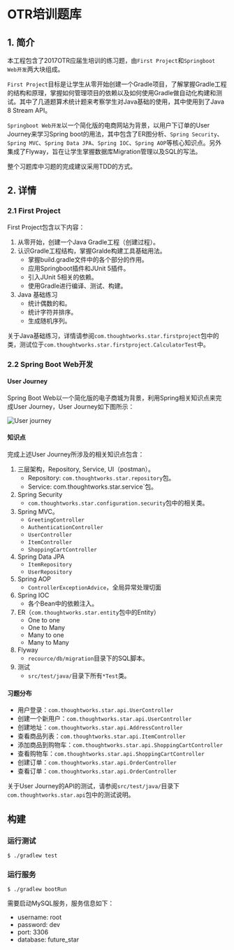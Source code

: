 # OTR培训题库

## 1. 简介
本工程包含了2017OTR应届生培训的练习题，由`First Project`和`Springboot Web开发`两大块组成。

`First Project`目标是让学生从零开始创建一个Gradle项目，了解掌握Gradle工程的结构和原理，掌握如何管理项目的依赖以及如何使用Gradle做自动化构建和测试。其中了几道题算术统计题来考察学生对Java基础的使用，其中使用到了Java 8 Stream API。

`Springboot Web开发`以一个简化版的电商网站为背景，以用户下订单的User Journey来学习Spring boot的用法，其中包含了ER图分析、`Spring Security`、`Spring MVC`、`Spring Data JPA`、`Spring IOC`、`Spring AOP`等核心知识点。另外集成了Flyway，旨在让学生掌握数据库Migration管理以及SQL的写法。

整个习题库中习题的完成建议采用TDD的方式。


## 2. 详情

### 2.1 First Project

First Project包含以下内容：

1. 从零开始，创建一个Java Gradle工程（创建过程）。
2. 认识Gradle工程结构，掌握Gralde构建工具基础用法。
	- 掌握build.gradle文件中的各个部分的作用。
	- 应用Springboot插件和JUnit 5插件。
	- 引入JUnit 5相关的依赖。
	- 使用Gradle进行编译、测试、构建。
3. Java 基础练习
	- 统计偶数的和。
	- 统计字符并排序。
	- 生成随机序列。

关于Java基础练习，详情请参阅`com.thoughtworks.star.firstproject`包中的类，测试位于`com.thoughtworks.star.firstproject.CalculatorTest`中。


### 2.2 Spring Boot Web开发

#### User Journey
Spring Boot Web以一个简化版的电子商城为背景，利用Spring相关知识点来完成User Journey，User Journey如下图所示：

![User journey](https://github.com/sjyuan-cc/tw-coach-coding-library/raw/master/user-journey.png)


#### 知识点

完成上述User Journey所涉及的相关知识点包含：

1. 三层架构，Repository, Service, UI（postman）。
	- Repository: `com.thoughtworks.star.repository`包。
	- Service: com.thoughtworks.star.service`包。
2. Spring Security
	- `com.thoughtworks.star.configuration.security`包中的相关类。 
2. Spring MVC。
	- `GreetingController`
	- `AuthenticationController`
	- `UserController`
	- `ItemController`
	- `ShoppingCartController`	
3. Spring Data JPA
	- `ItemRepository`
	- `UserRepository`
4. Spring AOP
	- `ControllerExceptionAdvice`，全局异常处理切面
5. Spring IOC
	- 各个Bean中的依赖注入。
6. ER（`com.thoughtworks.star.entity`包中的Entity）
	- One to one
	- One to Many
	- Many to one
	- Many to Many
7. Flyway
	- `recource/db/migration`目录下的SQL脚本。
8. 测试
	- `src/test/java/`目录下所有`*Test`类。

#### 习题分布

- 用户登录：`com.thoughtworks.star.api.UserController`
- 创建一个新用户：`com.thoughtworks.star.api.UserController`
- 创建地址：`com.thoughtworks.star.api.AddressController`
- 查看商品列表：`com.thoughtworks.star.api.ItemController`
- 添加商品到购物车：`com.thoughtworks.star.api.ShoppingCartController`
- 查看购物车：`com.thoughtworks.star.api.ShoppingCartController `
- 创建订单：`com.thoughtworks.star.api.OrderController`
- 查看订单：`com.thoughtworks.star.api.OrderController`


关于User Journey的API的测试，请参阅`src/test/java/`目录下`com.thoughtworks.star.api`包中的测试说明。


## 构建

### 运行测试

```
$ ./gradlew test
```

### 运行服务

```
$ ./gradlew bootRun
```

需要启动MySQL服务，服务信息如下：

- username: root  
- password: dev  
- port: 3306  
- database: future_star  






